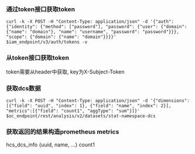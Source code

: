 ### 通过token接口获取token
```shell
curl -k -X POST -H "Content-Type: application/json" -d '{"auth": {"identity": {"method": ["password"], "password": {"user": {"domain": {"name": "domain"}, "name": "username", "password": "password"}}}, "scope": {"domain": {"name": "domain"}}}}' $iam_endpoint/v3/auth/tokens -v
```

### 从token接口获取token
token需要从header中获取, key为X-Subject-Token

### 获取dcs数据
```shell
curl -k -X POST -H "Content-Type: application/json" -d '{"dimensions": [{"field": "uuid", "index": 1}, {"field": "name", "index": 2}], "metrics":[{"field": "count1", "aggType": "sum"}]}' $oc_endpoint/rest/analysis/v2/datasets/stat-namespace-dcs
```

### 获取返回的结果构造prometheus metrics
hcs_dcs_info {uuid, name, ...} count1